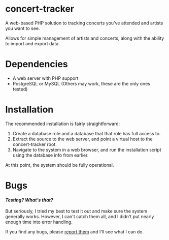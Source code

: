 # concert-tracker
A web-based PHP solution to tracking concerts you've attended and artists you want to see.

Allows for simple management of artists and concerts, along with the ability to import and export data.

# Dependencies
* A web server with PHP support
* PostgreSQL or MySQL (Others may work, these are the only ones tested)

# Installation
The recommended installation is fairly straightforward:

1. Create a database role and a database that that role has full access to.
2. Extract the source to the web server, and point a virtual host to the concert-tracker root.
3. Navigate to the system in a web browser, and run the installation script using the database info from earlier.

At this point, the system should be fully operational.

# Bugs
#### *Testing? What's that?*
But seriously, I tried my best to test it out and make sure the system generally works. However, I can't catch them all, and I didn't put nearly enough time into error handling.

If you find any bugs, please [report them](https://github.com/Erdubya/concert-tracker/issues) and I'll see what I can do.
